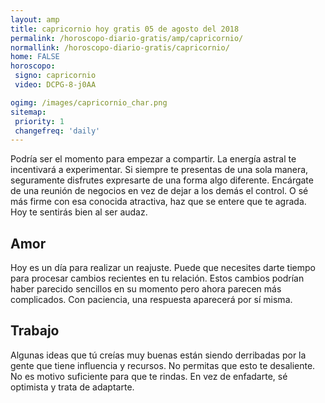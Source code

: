 ```yaml
---
layout: amp
title: capricornio hoy gratis 05 de agosto del 2018 
permalink: /horoscopo-diario-gratis/amp/capricornio/
normallink: /horoscopo-diario-gratis/capricornio/
home: FALSE
horoscopo:
 signo: capricornio
 video: DCPG-8-j0AA

ogimg: /images/capricornio_char.png
sitemap:
 priority: 1
 changefreq: 'daily'
---
```



Podría ser el momento para empezar a compartir. La energía astral te incentivará a experimentar. Si siempre te presentas de una sola manera, seguramente disfrutes expresarte de una forma algo diferente. Encárgate de una reunión de negocios en vez de dejar a los demás el control. O sé más firme con esa conocida atractiva, haz que se entere que te agrada. Hoy te sentirás bien al ser audaz.

## Amor

Hoy es un día para realizar un reajuste. Puede que necesites darte tiempo para procesar cambios recientes en tu relación. Estos cambios podrían haber parecido sencillos en su momento pero ahora parecen más complicados. Con paciencia, una respuesta aparecerá por sí misma.

## Trabajo

Algunas ideas que tú creías muy buenas están siendo derribadas por la gente que tiene influencia y recursos. No permitas que esto te desaliente. No es motivo suficiente para que te rindas. En vez de enfadarte, sé optimista y trata de adaptarte.